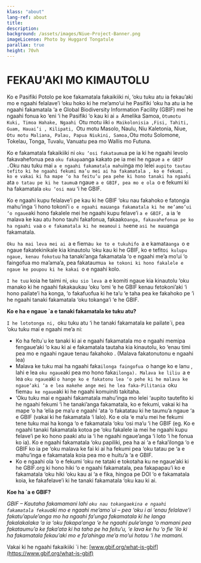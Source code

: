 ```yaml
---
klass: "about"
lang-ref: about
title:
description: 
background: /assets/images/Niue-Project-Banner.png
imageLicense: Photo by Huggard Tongatule
parallax: true
height: 70vh
---
```

# FEKAU'AKI MO KIMAUTOLU 

Ko e Pasifiki Potolo pe koe fakamatala fakaikiiki ni, ‘oku tuku atu ia fekau’aki mo e ngaahi felalave’i ‘oku hoko ki he me’amo’ui he Pasifiki ‘oku ha atu ia he ngaahi fakamatala ‘a e Global Biodiversity Information Facility (GBIF) mei he ngaahi fonua ko ‘eni ‘i he Pasifiki ‘o kau ki ai `a `Amelika Samoa, `Otumotu Kuki, Timoa Hahake, Ngaahi `Otu motu iiki `o Maikolonisia ,Fisi, Tahiti, Guam, Hauai’i , Kilipati, `Otu motu Masolo, Naulu, Niu Kaletonia, Niue, `Otu motu Maliana, Palau, Papua Niukini, Samoa,`Otu motu Solomone, Tokelau, Tonga, Tuvalu, Vanuatu pea mo Wallis mo Futuna.

Ko e fakamatala fakaikiiki ni `oku ‘osi fakataumu`a pe ia ki he ngaahi levolo fakavahefonua pea `oku fakapa`anga kakato pe ia mei he ngaue `a e GBIF .`Oku nau tuku mai `a e ngaahi fakamatala mahu`inga mo lelei `aupito tautau tefito ki he ngaahi fekumi ma’u mei ai ha fakamatala , ko e fekumi , ko e vakai ki ha mape ‘o ha feitu’u pea pehe ki hono tanaki ha ngaahi `ata `o tatau pe ki he taumu`a ngaue `a e GBIF, pea mo e ola `o e fekumi ki ha fakamatala `oku ‘osi ma`u ‘i he GBIF.

Ko e ngaahi kupu felalave’i pe kau ki he GBIF ‘oku nau fakahoko e fatongia mahu’inga ‘i hono tokoni’i `o e ngaahi ma`u`anga fakamatala ki he me’amo’ui  ‘o ngaue`aki hono fakalele mei he ngaahi kupu felave’i `a e GBIF, `a ia ‘e malava ke kau atu hono tauhi fakafonua, fakaako`anga, fakavahefonua pe ko ha ngaahi va`a `o e fakamatala ki he meamou`i `i he`ene `asi he ma`uanga fakamatala.

`Oku ha mai leva mei ai `a e fiema`u ke to e tukuhifo `a e kamata`anga `o e ngaue fakatekinikale kia kinautolu ‘oku kau ki he GBIF, ko e tefito`i kulupu ngaue, kenau fokotu`u ha tanaki’anga fakamatala ‘o e ngaahi me’a mo’ui ‘o faingofua mo ma’ama’a, pea fakataumu`a ke tokoni ki hono fakalele e ngaue ke poupou ki he kakai `o e ngaahi kolo.

`I he tu`u koia he taimi ni, `oku sio leva `a e komiti ngaue kia kinautolu ‘oku manako ki he ngaahi fakakaukau ‘oku ‘omi ‘e he GBIF kenau fetokoni’aki ‘i hono pailate’i ha konga, ‘o fakafuofua ki he ta’u ‘e taha pea ke fakahoko pe ’i he ngaahi tanaki fakamatala ‘oku tokanga’i ‘e he GBIF.

**Ko e ha e ngaue `a e tanaki fakamatala ke tuku atu?**

`I he lototonga ni, `oku tuku atu ‘i he tanaki  fakamatala ke pailate`i, pea ‘oku tuku mai e ngaahi me’a ni:
* Ko ha feitu`u ke tanaki ki ai e ngaahi fakamatala mo e ngaahi memipa fengaue’aki ‘o kau ki ai e fakamatala tautaha kia kinautolu, ko ‘enau timi pea mo e ngaahi ngaue tenau fakahoko .
(Malava fakatonutonu e ngaahi lea)
* Malava ke tuku mai ha ngaahi faka`ilonga faingofua `o hange ko e lanu , lahi e lea `oku ngaue`aki pea mo hono faka`ilonga). Malava ke liliu `a e lea `oku ngaue`aki `o hange ko e fakatonu lea ‘o pehe ki he malava ke ngaue’aki ‘a e lea makehe ange mei he lea faka-Pilitania `oku fiema`u ke ngaue`aki ki he ngaahi komuiniti takitaha.
* ‘Oku tuku mai e ngaahi fakamatala mahu’inga mo lelei ‘aupito tautefito ki he ngaahi fekumi ‘i he tanaki’anga fakamatala, ko e fekumi, vakai ki ha mape ‘o ha ‘elia pe ma’u e ngaahi ‘ata ‘o fakatatau ki he taumu’a ngaue ‘a e GBIF (vakai ki he fakamatala ‘i lalo). Ko e ola ‘e ma’u mei he fekumi tene tuku mai ha konga ‘o e fakamatala ‘oku ‘osi ma’u ‘i he GBIF (eg. Ko e ngaahi tanaki fakamatala kotoa pe ‘oku fakalele ia mei he ngaahi kupu felave’i pe ko hono paaki atu ia ‘i he ngaahi ngaue’anga ‘i loto ‘i he fonua ko ia). Ko e ngaahi fakamatala ‘oku papiliki, pea ha ai ‘a e faka’ilonga ‘o e GBIF ko ia pe ‘oku malava ke fai ki ai ha fekumi pea ‘oku tatau pe ‘a e mahu’inga e fakamatala koia pea mo e huitu’a ‘a e GBIF.
* Ko e ngaahi ola ‘o e fekumi ‘oku ne tataki e tokotaha ku ne ngaue’aki ki he GBIF.org ki hono hiki ‘o e ngaahi fakamatala, pea fakapapau’i ko e fakamatala ‘oku hiki ‘oku kau ai ‘a e fika, hingoa pe DOI ‘o e fakamatala koia, ke fakafelave’i ki he tanaki fakamatala ‘oku kau ki ai.

**Koe ha `a e GBIF?**

*GBIF – Kautaha fakamamani lahi `oku nau tokangaekina e ngaahi fakamatala fekau`aki mo e ngaahi me’amo`ui – pea ‘oku i ai ‘enau felalave’i fakatu’apule’anga mo ha ngaahi fa’unga fakamatala ki he langa fakalakalaka ‘a ia ‘oku fakapa’anga ‘e he ngaahi pule’anga ‘o mamani pea fakataumu’a ke faka’ata ki ha taha pe ha feitu’u, ‘e lava ke hu ‘o fie ‘ilo ki ha fakamatala fekau’aki mo e fa’ahinga me’a mo’ui hotau ‘i he mamani.*

Vakai ki he ngaahi fakaikiiki `i he: [www.gbif.org/what-is-gbif](https://www.gbif.org/what-is-gbif)
